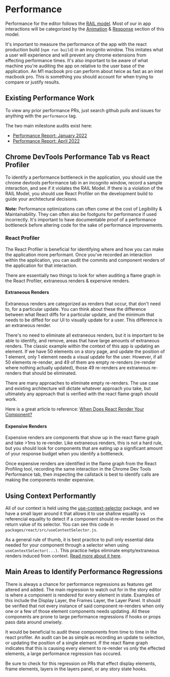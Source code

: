 # Performance

Performance for the editor follows the [RAIL model](https://web.dev/rail/). Most of our in app interactions will be categorized by the [Animation](https://web.dev/rail/#animation:-produce-a-frame-in-10-ms) & [Response](https://web.dev/rail/#response:-process-events-in-under-50ms) section of this model. 

It's important to measure the performance of the app with the react production build (`npm run build`) in an incognito window. This imitates what a user will experience and will prevent any chrome extensions from effecting performance times. It's also important to be aware of what machine you're auditing the app on relative to the user base of the application. An M1 macbook pro can perform about twice as fast as an intel macbook pro. This is something you should account for when trying to compare or justify results.

## Existing Performance Work

To view any prior performance PRs, just search github pulls and issues for anything with the `performance` tag.

The two main milestone audits exist here:
- [Performance Report: January 2022 ](https://github.com/GoogleForCreators/web-stories-wp/issues/10158)
- [Performance Report: April 2022](https://github.com/GoogleForCreators/web-stories-wp/issues/11263)

## Chrome DevTools Performance Tab vs React Profiler

To identify a performance bottleneck in the application, you should use the chrome devtools performance tab in an incognito window, record a sample interaction, and see if it violates the RAIL Model. If there is a violation of the RAIL Model, you should use React Profiler on the development build to guide your architectural decisions.

**Note:** Performance optimizations can often come at the cost of Legibility & Maintainability. They can often also be footguns for performance if used incorrectly. It's important to have documentable proof of a performance bottleneck before altering code for the sake of performance improvements.

### React Profiler

The React Profiler is beneficial for identifying where and how you can make the application more performant. Once you've recorded an interaction within the application, you can audit the commits and component renders of the application for that interaction.

There are essentially two things to look for when auditing a flame graph in the React Profiler, extraneous renders & expensive renders.

#### Extraneous Renders

Extraneous renders are categorized as renders that occur, that don't need to, for a particular update. You can think about these the difference between what React diffs for a particular update, and the minimum that needs to be diffed for our UI to visually update for a user. This difference is an extraneous render.

There's no need to eliminate all extraneous renders, but it is important to be able to identify, and remove, areas that have large amounts of extraneous renders. The classic example within the context of this app is updating an element. If we have 50 elements on a story page, and update the position of 1 element, only 1 element needs a visual update for the user. However, if all 50 elements re-render, and 49 of them are empty re-renders (re-render where nothing actually updated), those 49 re-renders are extraneous re-renders that should be eliminated.

There are many approaches to eliminate empty re-renders. The use case and existing architecture will dictate whatever approach you take, but ultimately any approach that is verified with the react flame graph should work.

Here is a great article to reference: [When Does React Render Your Component?](https://www.zhenghao.io/posts/react-rerender)

#### Expensive Renders

Expensive renders are components that show up in the react flame graph and take >1ms to re-render. Like extraneous renders, this is not a hard rule, but you should look for components that are eating up a significant amount of your response budget when you identify a bottleneck.

Once expensive renders are identified in the flame graph from the React Profiling tool, recording the same interaction in the Chrome Dev Tools Performance tab, then inspecting the callstack is best to identify calls are making the components render expensive.

## Using Context Performantly

All of our context is held using the [use-context-selector](https://github.com/dai-shi/use-context-selector) package, and we have a small layer around it that allows it to use shallow equality vs referencial equality to detect if a component should re-render based on the return value of its selector. You can see this code in `packages/react/src/useContextSelector.js`.

As a general rule of thumb, it is best practice to pull only essential data needed for your component through a selector when using `useContextSelector(...)`. This practice helps eliminate empty/extraneous renders induced from context. [Read more about it here](https://github.com/GoogleForCreators/web-stories-wp/issues/2662#issuecomment-1011372651).

## Main Areas to Identify Performance Regressions

There is always a chance for performance regressions as features get altered and added. The main regression to watch out for in the story editor is where a component is rendered for every element in state. Examples of this include the Display Layer, the Frames Layer, the Layer Panel. It should be verified that not every instance of said component re-renders when only one or a few of those element components needs updating. All these components are prone to large performance regressions if hooks or props pass data around unwisely.

It would be beneficial to audit these components from time to time in the react profiler. An audit can be as simple as recording an update to selection, or updating the position of a single element. If the react flame graph indicates that this is causing every element to re-render vs only the effected elements, a large performance regression has occured.

Be sure to check for this regression on PRs that effect display elements, frame elements, layers in the layers panel, or any story state hooks.